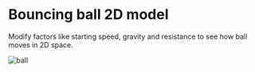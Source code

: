# Bouncing ball 2D model
Modify factors like starting speed, gravity and resistance to see how ball moves in 2D space.  
  
![ball](https://github.com/mpdgr/bouncing-ball-2d-model/assets/95987591/fa60758c-eef5-4a06-8206-dc833741233c)
